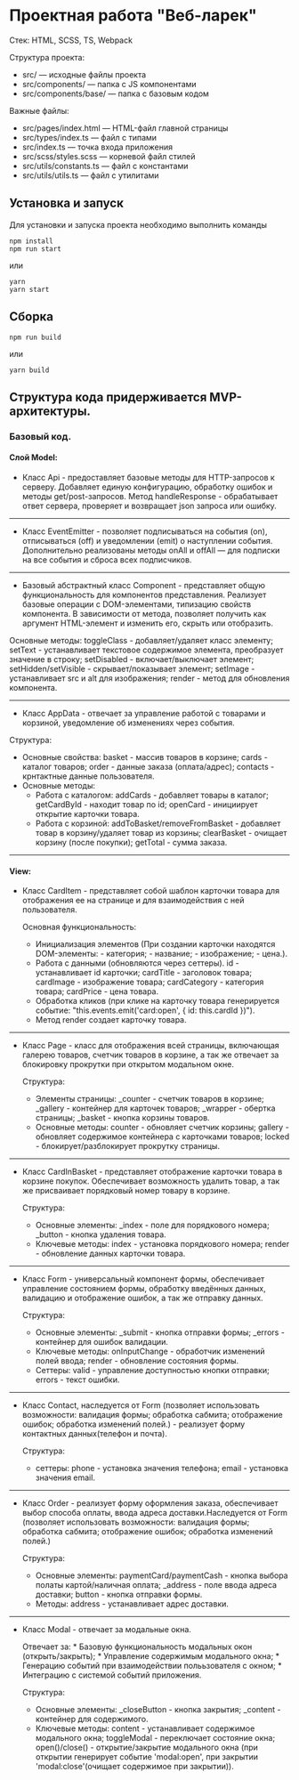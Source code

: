 # Проектная работа "Веб-ларек"

Стек: HTML, SCSS, TS, Webpack

Структура проекта:
- src/ — исходные файлы проекта
- src/components/ — папка с JS компонентами
- src/components/base/ — папка с базовым кодом

Важные файлы:
- src/pages/index.html — HTML-файл главной страницы
- src/types/index.ts — файл с типами
- src/index.ts — точка входа приложения
- src/scss/styles.scss — корневой файл стилей
- src/utils/constants.ts — файл с константами
- src/utils/utils.ts — файл с утилитами

## Установка и запуск
Для установки и запуска проекта необходимо выполнить команды

```
npm install
npm run start
```

или

```
yarn
yarn start
```
## Сборка

```
npm run build
```

или

```
yarn build
```

## Структура кода придерживается MVP-архитектуры.

### Базовый код.

#### Слой Model:

- Класс Api - предоставляет базовые методы для HTTP-запросов к серверу. Добавляет единую конфигурацию, обработку ошибок и методы get/post-запросов. Метод handleResponse - обрабатывает ответ сервера, проверяет и возвращает json запроса или ошибку.
---
- Класс EventEmitter - позволяет подписываться на события (on), отписываться (off) и уведомлении (emit) о наступлении события. Дополнительно реализованы методы  onAll и  offAll  — для подписки на все события и сброса всех подписчиков.
---
- Базовый абстрактный класс Component - представляет общую функциональность для компонентов представления. Реализует базовые операции с DOM-элементами, типизацию свойств компонента. В зависимости от метода, позволяет получить как аргумент HTML-элемент и изменить его, скрыть или отобразить.
 
 Основные методы: toggleClass - добавляет/удаляет класс элементу; setText - устанавливает текстовое содержимое элемента, преобразует значение в строку; setDisabled - включает/выключает элемент; setHidden/setVisible - скрывает/показывает элемент; setImage - устанавливает src и alt для изображения; render - метод для обновления компонента.
  
---
- Класс AppData - отвечает за управление работой с товарами и корзиной, уведомление об изменениях через события.

 Структура:
 * Основные свойства: basket - массив товаров в корзине; cards - каталог товаров; order - данные заказа (оплата/адрес); contacts - крнтактные данные пользователя.
 * Основные методы: 
    + Работа с каталогом: addCards - добавляет товары в каталог; getCardById - находит товар по id; openCard - инициирует открытие карточки товара.
    + Работа с корзиной: addToBasket/removeFromBasket - добавляет товар в корзину/удаляет товар из корзины; clearBasket - очищает корзину (после покупки); getTotal - сумма заказа.
---
#### View:

- Класс CardItem - представляет собой шаблон карточки товара для отображения ее на странице и для взаимодействия с ней пользователя.

  Основная функциональность: 
  - Инициализация элементов (При создании карточки находятся DOM-элементы: - категория; - название; - изображение; - цена.).
  - Работа с данными (обновляются через сеттеры). id - устанавливает id карточки; cardTitle - заголовок товара; cardImage - изображение товара; cardCategory - категория товара; cardPrice - цена товара.
  - Обработка кликов (при клике на карточку товара генерируется событие: "this.events.emit('card:open', { id: this.cardId })").
  - Метод render создает карточку товара.
---
- Класс Page - класс для отображения всей страницы, включающая галерею товаров, счетчик товаров в корзине, а так же отвечает за блокировку прокрутки при открытом модальном окне.

  Структура:
     * Элементы страницы: _counter - счетчик товаров в корзине; _gallery - контейнер для карточек товаров; _wrapper - обертка страницы; _basket - кнопка корзины товаров.
     * Основные методы: counter - обновляет счетчик корзины; gallery - обновляет содержимое контейнера с карточками товаров; locked - блокирует/разблокирует прокрутку страницы.
---
- Класс CardInBasket - представляет отображение карточки товара в корзине покупок. Обеспечивает возможность удалить товар, а так же присваивает порядковый номер товару в корзине.

  Структура: 
     * Основные элементы: _index - поле для порядкового номера; _button - кнопка удаления товара.
     * Ключевые методы: index - установка порядкового номера; render - обновление данных карточки товара.
---
- Класс Form - универсальный компонент формы, обеспечивает управление состоянием формы, обработку введённых данных, валидацию и отображение ошибок, а так же отправку данных.

  Структура:
     * Основные элементы: _submit - кнопка отправки формы; _errors - контейнер для ошибок валидации.
     * Ключевые методы: onInputChange - обработчик изменений полей ввода; render - обновление состояния формы.
     * Сеттеры: valid - управление доступностью кнопки отправки; errors - текст ошибки.
---
- Класс Contact, наследуется от Form<IContacts> (позволяет использовать возможности: валидация формы; обработка сабмита; отображение ошибок; обработка изменений полей.) - реализует форму контактных данных(телефон и почта).

  Структура:
     * сеттеры: phone - установка значения телефона; email - установка значения email.
---
- Класс Order - реализует форму оформления заказа, обеспечивает выбор способа оплаты, ввода адреса доставки.Наследуется от Form<IOrder> (позволяет использовать возможности: валидация формы; обработка сабмита; отображение ошибок; обработка изменений полей.)

  Структура: 
     * Основные элементы: paymentCard/paymentCash - кнопка выбора полаты картой/наличная оплата; _address - поле ввода адреса доставки; button - кнопка отправки формы.
     * Методы: address - устанавливает адрес доставки.
---
- Класс Modal - отвечает за модальные окна. 

  Отвечает за:
      * Базовую функциональность модальных окон (открыть/закрыть);
      * Управление содержимым модального окна;
      * Генерацию событий при взаимодействии полььзователя с окном;
      * Интеграцию с системой событий приложения.

  Структура:
     * Основные элементы: _closeButton - кнопка закрытия; _content - контейнер для содержимого.
     * Ключевые методы: content - устанавливает содержимое модального окна; toggleModal - переключает состояние окна; open()/close() - открытие/закрытие модального окна (при открытии генерирует событие 'modal:open', при закрытии 'modal:close'(очищает содержимое при закрытии)).
